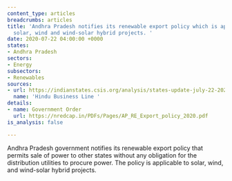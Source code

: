 ```yaml
---
content_type: articles
breadcrumbs: articles
title: 'Andhra Pradesh notifies its renewable export policy which is applicable to
  solar, wind and wind-solar hybrid projects. '
date: 2020-07-22 04:00:00 +0000
states:
- Andhra Pradesh
sectors:
- Energy
subsectors:
- Renewables
sources:
- url: https://indianstates.csis.org/analysis/states-update-july-22-2020/
  name: 'Hindu Business Line '
details:
- name: Government Order
  url: https://nredcap.in/PDFs/Pages/AP_RE_Export_policy_2020.pdf
is_analysis: false

---
```

Andhra Pradesh government notifies its renewable export policy that permits sale of power to other states without any obligation for the distribution utilities to procure power. The policy is applicable to solar, wind, and wind-solar hybrid projects.